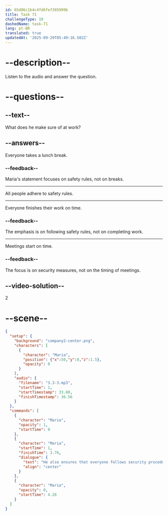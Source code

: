 ```yaml
---
id: 65d86c1b4c4fd6fef305999b
title: Task 71
challengeType: 19
dashedName: task-71
lang: pt-BR
translated: true
updatedAt: '2025-09-29T05:49:16.502Z'
---
```


<!-- (Audio) Maria: He also ensures that everyone follows security procedures. -->

# --description--

Listen to the audio and answer the question.

# --questions--

## --text--

What does he make sure of at work?

## --answers--

Everyone takes a lunch break.

### --feedback--

Maria's statement focuses on safety rules, not on breaks.

---

All people adhere to safety rules.

---

Everyone finishes their work on time.

### --feedback--

The emphasis is on following safety rules, not on completing work.

---

Meetings start on time.

### --feedback--

The focus is on security measures, not on the timing of meetings.

## --video-solution--

2

# --scene--

```json
{
  "setup": {
    "background": "company2-center.png",
    "characters": [
      {
        "character": "Maria",
        "position": {"x":50,"y":0,"z":1.5},
        "opacity": 0
      }
    ],
    "audio": {
      "filename": "3.3-3.mp3",
      "startTime": 1,
      "startTimestamp": 33.80,
      "finishTimestamp": 36.56
    }
  },
  "commands": [
    {
      "character": "Maria",
      "opacity": 1,
      "startTime": 0
    },
    {
      "character": "Maria",
      "startTime": 1,
      "finishTime": 3.76,
      "dialogue": {
        "text": "He also ensures that everyone follows security procedures.",
        "align": "center"
      }
    },
    {
      "character": "Maria",
      "opacity": 0,
      "startTime": 4.26
    }
  ]
}
```
